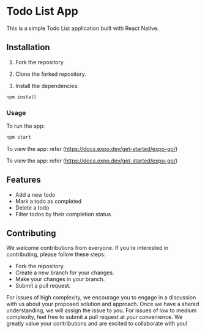# Todo List App

This is a simple Todo List application built with React Native.

## Installation

1. Fork the repository.

2. Clone the forked repository.
   
3. Install the dependencies:
```bash
npm install
```

### Usage

To run the app:

```bash
npm start
```
To view the app:
refer (https://docs.expo.dev/get-started/expo-go/)


To view the app:
refer (https://docs.expo.dev/get-started/expo-go/)

## Features

- Add a new todo
- Mark a todo as completed
- Delete a todo
- Filter todos by their completion status

## Contributing

We welcome contributions from everyone. If you’re interested in contributing, please follow these steps:

- Fork the repository.
- Create a new branch for your changes.
- Make your changes in your branch.
- Submit a pull request.
  
For issues of high complexity, we encourage you to engage in a discussion with us about your proposed solution and approach. Once we have a shared understanding, we will assign the issue to you. For issues of low to medium complexity, feel free to submit a pull request at your convenience. We greatly value your contributions and are excited to collaborate with you!


